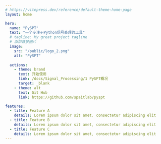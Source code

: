 ```yaml
---
# https://vitepress.dev/reference/default-theme-home-page
layout: home

hero:
  name: "PySPT"
  text: "一个专注于Python信号处理的工具"
  # tagline: My great project tagline
  # 添加背景图片
  image: 
    src: "/public/logo_2.png"
    alt: "PySPT"
    
  actions:
    - theme: brand
      text: 开始使用
      link: /docs/Signal_Processing/1 PySPT概况
      target: _blank
    - theme: alt
      text: Git Hub
      link: https://github.com/spaitlab/pyspt

features:
  - title: Feature A
    details: Lorem ipsum dolor sit amet, consectetur adipiscing elit
  - title: Feature B
    details: Lorem ipsum dolor sit amet, consectetur adipiscing elit
  - title: Feature C
    details: Lorem ipsum dolor sit amet, consectetur adipiscing elit
---
```


